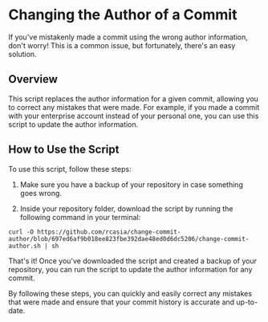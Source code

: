 # Changing the Author of a Commit

If you've mistakenly made a commit using the wrong author information, don't worry! This is a common issue, but fortunately, there's an easy solution.


## Overview

This script replaces the author information for a given commit, allowing you to correct any mistakes that were made. For example, if you made a commit with your enterprise account instead of your personal one, you can use this script to update the author information.


## How to Use the Script
To use this script, follow these steps:

1. Make sure you have a backup of your repository in case something goes wrong.

2. Inside your repository folder, download the script by running the following command in your terminal:

```
curl -O https://github.com/rcasia/change-commit-author/blob/697ed6af9b018ee823fbe392dae48ed0d6dc5206/change-commit-author.sh | sh
```


That's it! Once you've downloaded the script and created a backup of your repository, you can run the script to update the author information for any commit.

By following these steps, you can quickly and easily correct any mistakes that were made and ensure that your commit history is accurate and up-to-date.
